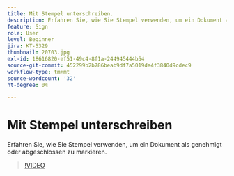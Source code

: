 ```yaml
---
title: Mit Stempel unterschreiben.
description: Erfahren Sie, wie Sie Stempel verwenden, um ein Dokument als genehmigt oder abgeschlossen zu markieren
feature: Sign
role: User
level: Beginner
jira: KT-5329
thumbnail: 20703.jpg
exl-id: 18616820-ef51-49c4-8f1a-244945444b54
source-git-commit: 452299b2b786beab9df7a5019da4f3840d9cdec9
workflow-type: tm+mt
source-wordcount: '32'
ht-degree: 0%

---
```


# Mit Stempel unterschreiben

Erfahren Sie, wie Sie Stempel verwenden, um ein Dokument als genehmigt oder abgeschlossen zu markieren.

>[!VIDEO](https://video.tv.adobe.com/v/345170?quality=12&learn=on&hidetitle=true)
